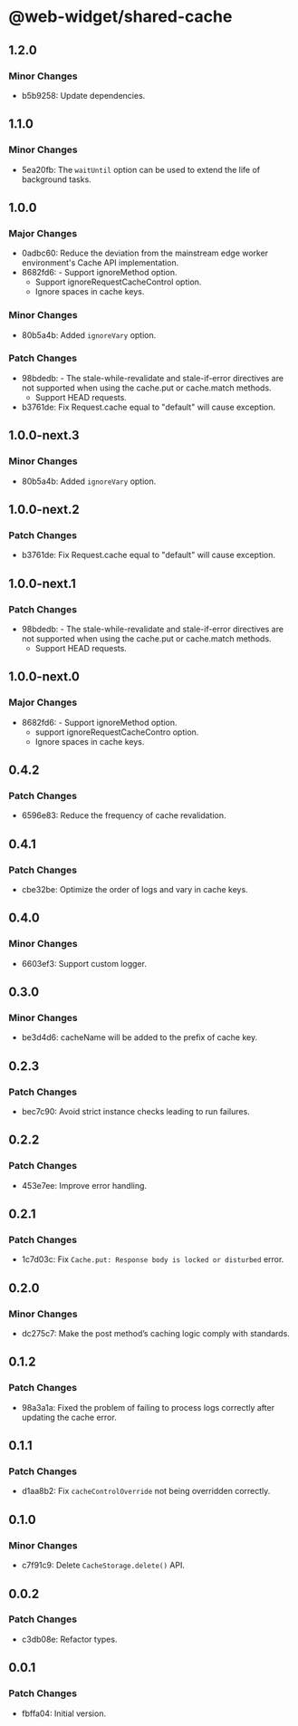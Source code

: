 # @web-widget/shared-cache

## 1.2.0

### Minor Changes

- b5b9258: Update dependencies.

## 1.1.0

### Minor Changes

- 5ea20fb: The `waitUntil` option can be used to extend the life of background tasks.

## 1.0.0

### Major Changes

- 0adbc60: Reduce the deviation from the mainstream edge worker environment's Cache API implementation.
- 8682fd6: - Support ignoreMethod option.
  - Support ignoreRequestCacheControl option.
  - Ignore spaces in cache keys.

### Minor Changes

- 80b5a4b: Added `ignoreVary` option.

### Patch Changes

- 98bdedb: - The stale-while-revalidate and stale-if-error directives are not supported when using the cache.put or cache.match methods.
  - Support HEAD requests.
- b3761de: Fix Request.cache equal to "default" will cause exception.

## 1.0.0-next.3

### Minor Changes

- 80b5a4b: Added `ignoreVary` option.

## 1.0.0-next.2

### Patch Changes

- b3761de: Fix Request.cache equal to "default" will cause exception.

## 1.0.0-next.1

### Patch Changes

- 98bdedb: - The stale-while-revalidate and stale-if-error directives are not supported when using the cache.put or cache.match methods.
  - Support HEAD requests.

## 1.0.0-next.0

### Major Changes

- 8682fd6: - Support ignoreMethod option.
  - support ignoreRequestCacheContro option.
  - Ignore spaces in cache keys.

## 0.4.2

### Patch Changes

- 6596e83: Reduce the frequency of cache revalidation.

## 0.4.1

### Patch Changes

- cbe32be: Optimize the order of logs and vary in cache keys.

## 0.4.0

### Minor Changes

- 6603ef3: Support custom logger.

## 0.3.0

### Minor Changes

- be3d4d6: cacheName will be added to the prefix of cache key.

## 0.2.3

### Patch Changes

- bec7c90: Avoid strict instance checks leading to run failures.

## 0.2.2

### Patch Changes

- 453e7ee: Improve error handling.

## 0.2.1

### Patch Changes

- 1c7d03c: Fix `Cache.put: Response body is locked or disturbed` error.

## 0.2.0

### Minor Changes

- dc275c7: Make the post method’s caching logic comply with standards.

## 0.1.2

### Patch Changes

- 98a3a1a: Fixed the problem of failing to process logs correctly after updating the cache error.

## 0.1.1

### Patch Changes

- d1aa8b2: Fix `cacheControlOverride` not being overridden correctly.

## 0.1.0

### Minor Changes

- c7f91c9: Delete `CacheStorage.delete()` API.

## 0.0.2

### Patch Changes

- c3db08e: Refactor types.

## 0.0.1

### Patch Changes

- fbffa04: Initial version.
